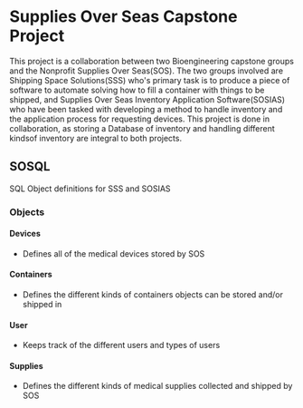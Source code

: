 # Supplies Over Seas Capstone Project
This project is a collaboration between two Bioengineering capstone groups and the Nonprofit Supplies Over Seas(SOS). The two groups involved are Shipping Space Solutions(SSS) who's primary task is to produce a piece of software to automate solving how to fill a container with things to be shipped, and Supplies Over Seas Inventory Application Software(SOSIAS) who have been tasked with developing a method to handle inventory and the application process for requesting devices.
This project is done in collaboration, as storing a Database of inventory and handling different kindsof inventory are integral to both projects.

## SOSQL
SQL Object definitions for SSS and SOSIAS
### Objects
#### Devices
* Defines all of the medical devices stored by SOS

#### Containers
* Defines the different kinds of containers objects can be stored and/or shipped in

#### User
* Keeps track of the different users and types of users

#### Supplies
* Defines the different kinds of medical supplies collected and shipped by SOS
